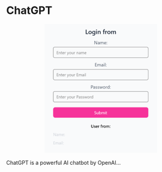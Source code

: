 
# ChatGPT

<p align="center">
  <img src="./my-project/public/Screenshot 2025-07-06 065109.png" alt="img" width="300"/>
</p>

ChatGPT is a powerful AI chatbot by OpenAI...
